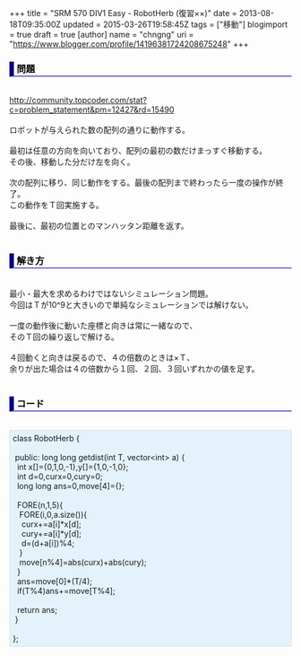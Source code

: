 +++
title = "SRM 570 DIV1 Easy - RobotHerb (復習××)"
date = 2013-08-18T09:35:00Z
updated = 2015-03-26T19:58:45Z
tags = ["移動"]
blogimport = true
draft = true
[author]
	name = "chngng"
	uri = "https://www.blogger.com/profile/14196381724208675248"
+++

<div dir="ltr" style="text-align: left;" trbidi="on"><h3 style="border-bottom: 2px solid slateblue; border-left: 8px solid navy; color: black; padding: 0px 0px 1px 5px;">問題 </h3><br /><a href="http://community.topcoder.com/stat?c=problem_statement&amp;pm=12427&amp;rd=15490" target="_blank">http://community.topcoder.com/stat?c=problem_statement&amp;pm=12427&amp;rd=15490</a><br /><br />ロボットが与えられた数の配列の通りに動作する。<br /><br />最初は任意の方向を向いており、配列の最初の数だけまっすぐ移動する。<br />その後、移動した分だけ左を向く。<br /><br />次の配列に移り、同じ動作をする。最後の配列まで終わったら一度の操作が終了。<br />この動作をＴ回実施する。<br /><br />最後に、最初の位置とのマンハッタン距離を返す。<br /><br /><h3 style="border-bottom: 2px solid slateblue; border-left: 8px solid navy; color: black; padding: 0px 0px 1px 5px;">解き方 </h3><br />最小・最大を求めるわけではないシミュレーション問題。<br />今回はＴが10^9と大きいので単純なシミュレーションでは解けない。<br /><br />一度の動作後に動いた座標と向きは常に一緒なので、<br />そのＴ回の繰り返しで解ける。<br /><br />４回動くと向きは戻るので、４の倍数のときは×Ｔ、<br />余りが出た場合は４の倍数から１回、２回、３回いずれかの値を足す。<br /><br /><h3 style="border-bottom: 2px solid slateblue; border-left: 8px solid navy; color: black; padding: 0px 0px 1px 5px;">コード </h3><br /><div style="background-color: #e3f2fb; border: 1px dotted #CCCCCC; padding: 5px;">class RobotHerb {<br /><br /><span class="Apple-tab-span" style="white-space: pre;"> </span>public: long long getdist(int T, vector&lt;int&gt; a) {<br /><span class="Apple-tab-span" style="white-space: pre;">  </span>int x[]={0,1,0,-1},y[]={1,0,-1,0};<br /><span class="Apple-tab-span" style="white-space: pre;">  </span>int d=0,curx=0,cury=0;<br /><span class="Apple-tab-span" style="white-space: pre;">  </span>long long ans=0,move[4]={};<br /><br /><span class="Apple-tab-span" style="white-space: pre;">  </span>FORE(n,1,5){<br /><span class="Apple-tab-span" style="white-space: pre;">   </span>FORE(i,0,a.size()){<br /><span class="Apple-tab-span" style="white-space: pre;">    </span>curx+=a[i]*x[d];<br /><span class="Apple-tab-span" style="white-space: pre;">    </span>cury+=a[i]*y[d];<br /><span class="Apple-tab-span" style="white-space: pre;">    </span>d=(d+a[i])%4;<br /><span class="Apple-tab-span" style="white-space: pre;">   </span>}<br /><span class="Apple-tab-span" style="white-space: pre;">   </span>move[n%4]=abs(curx)+abs(cury);<br /><span class="Apple-tab-span" style="white-space: pre;">  </span>}<br /><span class="Apple-tab-span" style="white-space: pre;">  </span>ans=move[0]*(T/4);<br /><span class="Apple-tab-span" style="white-space: pre;">  </span>if(T%4)ans+=move[T%4];<br /><br /><span class="Apple-tab-span" style="white-space: pre;">  </span>return ans;<br /><span class="Apple-tab-span" style="white-space: pre;"> </span>}<br /><br />};</div></div>
